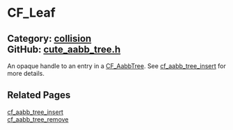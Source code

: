 [](../header.md ':include')

# CF_Leaf

Category: [collision](https://github.com/RandyGaul/cute_framework/blob/master/docs/api_reference?id=collision)  
GitHub: [cute_aabb_tree.h](https://github.com/RandyGaul/cute_framework/blob/master/include/cute_aabb_tree.h)  
---

An opaque handle to an entry in a [CF_AabbTree](https://github.com/RandyGaul/cute_framework/blob/master/docs/collision/cf_aabbtree.md). See [cf_aabb_tree_insert](https://github.com/RandyGaul/cute_framework/blob/master/docs/collision/cf_aabb_tree_insert.md) for more details.

## Related Pages

[cf_aabb_tree_insert](https://github.com/RandyGaul/cute_framework/blob/master/docs/collision/cf_aabb_tree_insert.md)  
[cf_aabb_tree_remove](https://github.com/RandyGaul/cute_framework/blob/master/docs/collision/cf_aabb_tree_remove.md)  
